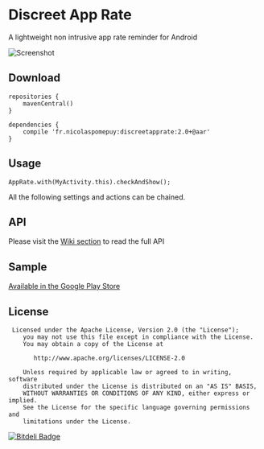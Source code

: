 Discreet App Rate
============

A lightweight non intrusive app rate reminder for Android

![Screenshot][1]

## Download

```
repositories {
    mavenCentral()
}

dependencies {
    compile 'fr.nicolaspomepuy:discreetapprate:2.0+@aar'
}
```

## Usage

```
AppRate.with(MyActivity.this).checkAndShow();
```

All the following settings and actions can be chained.

## API

Please visit the [Wiki section](https://github.com/PomepuyN/discreet-app-rate/wiki) to read the full API

## Sample

[Available in the Google Play Store](https://play.google.com/store/apps/details?id=com.npi.discreetapprate.sample)

## License

```
 Licensed under the Apache License, Version 2.0 (the "License");
    you may not use this file except in compliance with the License.
    You may obtain a copy of the License at

       http://www.apache.org/licenses/LICENSE-2.0

    Unless required by applicable law or agreed to in writing, software
    distributed under the License is distributed on an "AS IS" BASIS,
    WITHOUT WARRANTIES OR CONDITIONS OF ANY KIND, either express or implied.
    See the License for the specific language governing permissions and
    limitations under the License.
```

[![Bitdeli Badge](https://d2weczhvl823v0.cloudfront.net/PomepuyN/discreet-app-rater/trend.png)](https://bitdeli.com/free "Bitdeli Badge")

[1]: http://nicolaspomepuy.fr/wp-content/uploads/2014/03/screenshot.png
